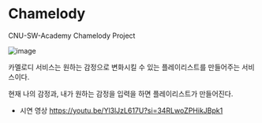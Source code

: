 # Chamelody
CNU-SW-Academy Chamelody Project

![image](https://user-images.githubusercontent.com/44044018/231035365-33d3e99a-c342-4f7a-aafa-1eb5286e2289.png)


카멜로디 서비스는 원하는 감정으로 변화시킬 수 있는 플레이리스트를 만들어주는 서비스이다.

현재 나의 감정과, 내가 원하는 감정을 입력을 하면 플레이리스트가 만들어진다.

- 시연 영상
https://youtu.be/Yl3lJzL617U?si=34RLwoZPHikJBpk1

